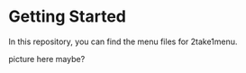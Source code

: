 # Getting Started

In this repository, you can find the menu files for 2take1menu.

picture here maybe?